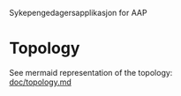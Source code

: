 <!--![img](doc/logo.jpg)-->

Sykepengedagersapplikasjon for AAP

# Topology
See mermaid representation of the topology: <br>
[doc/topology.md](doc/topology.md)

